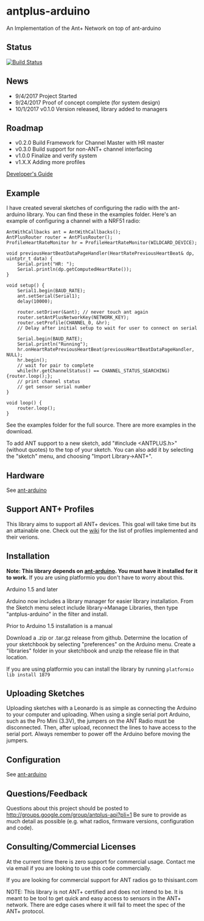 # antplus-arduino
An Implementation of the Ant+ Network on top of ant-arduino

## Status

[![Build Status](https://travis-ci.org/cujomalainey/antplus-arduino.svg?branch=master)](https://travis-ci.org/cujomalainey/antplus-arduino)

## News

* 9/4/2017 Project Started
* 9/24/2017 Proof of concept complete (for system design)
* 10/1/2017 v0.1.0 Version released, library added to managers

## Roadmap

* v0.2.0 Build Framework for Channel Master with HR master
* v0.3.0 Build support for non-ANT+ channel interfacing
* v1.0.0 Finalize and verify system
* v1.X.X Adding more profiles

[Developer's Guide](https://github.com/cujomalainey/antplus-arduino/wiki/Developer's-Guide)

## Example
I have created several sketches of configuring the radio with the ant-arduino library. You can find these in the examples folder. Here's an example of configuring a channel with a NRF51 radio:

```
AntWithCallbacks ant = AntWithCallbacks();
AntPlusRouter router = AntPlusRouter();
ProfileHeartRateMonitor hr = ProfileHeartRateMonitor(WILDCARD_DEVICE);

void previousHeartBeatDataPageHandler(HeartRatePreviousHeartBeat& dp, uintptr_t data) {
    Serial.print("HR: ");
    Serial.println(dp.getComputedHeartRate());
}

void setup() {
    Serial1.begin(BAUD_RATE);
    ant.setSerial(Serial1);
    delay(10000);

    router.setDriver(&ant); // never touch ant again
    router.setAntPlusNetworkKey(NETWORK_KEY);
    router.setProfile(CHANNEL_0, &hr);
    // Delay after initial setup to wait for user to connect on serial

    Serial.begin(BAUD_RATE);
    Serial.println("Running");
    hr.onHeartRatePreviousHeartBeat(previousHeartBeatDataPageHandler, NULL);
    hr.begin();
    // wait for pair to complete
    while(hr.getChannelStatus() == CHANNEL_STATUS_SEARCHING) {router.loop();};
    // print channel status
    // get sensor serial number
}

void loop() {
    router.loop();
}
```

See the examples folder for the full source. There are more examples in the download.

To add ANT support to a new sketch, add "#include <ANTPLUS.h>" (without quotes) to the top of your sketch. You can also add it by selecting the "sketch" menu, and choosing "Import Library->ANT+".

## Hardware

See [ant-arduino](https://github.com/cujomalainey/ant-arduino#hardware)

## Support ANT+ Profiles

This library aims to support all ANT+ devices. This goal will take time but its an attainable one. Check out the [wiki](https://github.com/cujomalainey/antplus-arduino/wiki/Profile-Support) for the list of profiles implemented and their verions.

## Installation

**Note: This library depends on [ant-arduino](https://github.com/cujomalainey/ant-arduino). You must have it installed for it to work.** If you are using platformio you don't have to worry about this.

Arduino 1.5 and later

Arduino now includes a library manager for easier library installation. From the Sketch menu select include library->Manage Libraries, then type "antplus-arduino" in the filter and install.

Prior to Arduino 1.5 installation is a manual

Download a .zip or .tar.gz release from github. Determine the location of your sketchbook by selecting "preferences" on the Arduino menu. Create a "libraries" folder in your sketchbook and unzip the release file in that location.

If you are using platformio you can install the library by running
``` platformio lib install 1879 ```

## Uploading Sketches

Uploading sketches with a Leonardo is as simple as connecting the Arduino to your computer and uploading. When using a single serial port Arduino, such as the Pro Mini (3.3V), the jumpers on the ANT Radio must be disconnected. Then, after upload, reconnect the lines to have access to the serial port. Always remember to power off the Arduino before moving the jumpers.

## Configuration

See [ant-arduino](https://github.com/cujomalainey/ant-arduino#configuration)

## Questions/Feedback

Questions about this project should be posted to http://groups.google.com/group/antplus-api?pli=1 Be sure to provide as much detail as possible (e.g. what radios, firmware versions, configuration and code).

## Consulting/Commercial Licenses
At the current time there is zero support for commercial usage. Contact me via email if you are looking to use this code commercially.

If you are looking for commercial support for ANT radios go to thisisant.com

NOTE: This library is not ANT+ certified and does not intend to be. It is meant to be tool to get quick and easy access to sensors in the ANT+ network. There are edge cases where it will fail to meet the spec of the ANT+ protocol.
